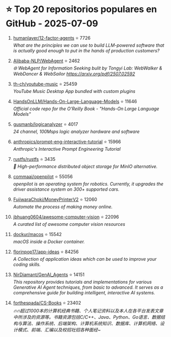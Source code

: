# ⭐ Top 20 repositorios populares en GitHub - 2025-07-09

1. [humanlayer/12-factor-agents](https://github.com/humanlayer/12-factor-agents) ⭐ 7726  
   _What are the principles we can use to build LLM-powered software that is actually good enough to put in the hands of production customers?_

2. [Alibaba-NLP/WebAgent](https://github.com/Alibaba-NLP/WebAgent) ⭐ 2462  
   _🌐 WebAgent for Information Seeking bulit by Tongyi Lab: WebWalker & WebDancer & WebSailor https://arxiv.org/pdf/2507.02592_

3. [th-ch/youtube-music](https://github.com/th-ch/youtube-music) ⭐ 25459  
   _YouTube Music Desktop App bundled with custom plugins_

4. [HandsOnLLM/Hands-On-Large-Language-Models](https://github.com/HandsOnLLM/Hands-On-Large-Language-Models) ⭐ 11646  
   _Official code repo for the O'Reilly Book - "Hands-On Large Language Models"_

5. [gusmanb/logicanalyzer](https://github.com/gusmanb/logicanalyzer) ⭐ 4017  
   _24 channel, 100Msps logic analyzer hardware and software_

6. [anthropics/prompt-eng-interactive-tutorial](https://github.com/anthropics/prompt-eng-interactive-tutorial) ⭐ 15966  
   _Anthropic's Interactive Prompt Engineering Tutorial_

7. [rustfs/rustfs](https://github.com/rustfs/rustfs) ⭐ 3435  
   _🚀 High-performance distributed object storage for MinIO alternative._

8. [commaai/openpilot](https://github.com/commaai/openpilot) ⭐ 55056  
   _openpilot is an operating system for robotics. Currently, it upgrades the driver assistance system on 300+ supported cars._

9. [FujiwaraChoki/MoneyPrinterV2](https://github.com/FujiwaraChoki/MoneyPrinterV2) ⭐ 12060  
   _Automate the process of making money online._

10. [jbhuang0604/awesome-computer-vision](https://github.com/jbhuang0604/awesome-computer-vision) ⭐ 22096  
   _A curated list of awesome computer vision resources_

11. [dockur/macos](https://github.com/dockur/macos) ⭐ 15542  
   _macOS inside a Docker container._

12. [florinpop17/app-ideas](https://github.com/florinpop17/app-ideas) ⭐ 84256  
   _A Collection of application ideas which can be used to improve your coding skills._

13. [NirDiamant/GenAI_Agents](https://github.com/NirDiamant/GenAI_Agents) ⭐ 14151  
   _This repository provides tutorials and implementations for various Generative AI Agent techniques, from basic to advanced. It serves as a comprehensive guide for building intelligent, interactive AI systems._

14. [forthespada/CS-Books](https://github.com/forthespada/CS-Books) ⭐ 23402  
   _🔥🔥超过1000本的计算机经典书籍、个人笔记资料以及本人在各平台发表文章中所涉及的资源等。书籍资源包括C/C++、Java、Python、Go语言、数据结构与算法、操作系统、后端架构、计算机系统知识、数据库、计算机网络、设计模式、前端、汇编以及校招社招各种面经~_


<!-- Última actualización: 2025-07-09T08:05:47.985122 UTC -->